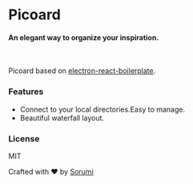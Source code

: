# Picoard

#### An elegant way to organize your inspiration.

<br/>

Picoard based on [electron-react-boilerplate](https://github.com/chentsulin/electron-react-boilerplate).


### Features
- Connect to your local directories.Easy to manage.
- Beautiful waterfall layout.


### License

MIT

Crafted with ❤ by [Sorumi](http://sorumi.me/)
